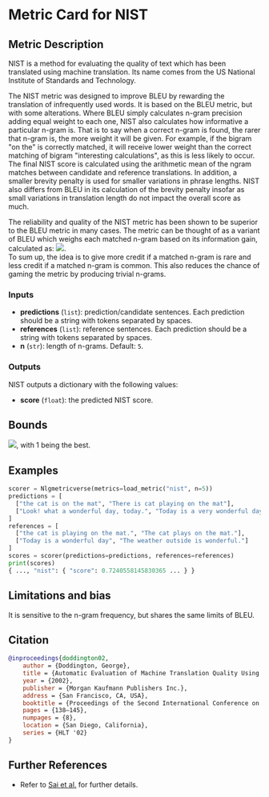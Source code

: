 # Metric Card for NIST

## Metric Description
NIST is a method for evaluating the quality of text which has been translated using machine translation.
Its name comes from the US National Institute of Standards and Technology.

The NIST metric was designed to improve BLEU by rewarding the translation of infrequently used words.
It is based on the BLEU metric, but with some alterations. 
Where BLEU simply calculates n-gram precision adding equal weight to each one, NIST also calculates how informative a particular n-gram is.
That is to say when a correct n-gram is found, the rarer that n-gram is, the more weight it will be given.
For example, if the bigram "on the" is correctly matched, it will receive lower weight than the correct matching of bigram "interesting calculations", as this is less likely to occur.
The final NIST score is calculated using the arithmetic mean of the ngram matches between candidate and reference translations.
In addition, a smaller brevity penalty is used for smaller variations in phrase lengths.
NIST also differs from BLEU in its calculation of the brevity penalty insofar as small variations in translation length do not impact the overall score as much.

The reliability and quality of the NIST metric has been shown to be superior to the BLEU metric in many cases.
The metric can be thought of as a variant of BLEU which weighs each matched n-gram based on its information gain, calculated as:
<img src="https://render.githubusercontent.com/render/math?math={Info(n-gram) = Info(w_1,\dots,w_n) = log_2 \frac{|\text{occurences of} w_1,\dots,w_{n-1}|}{|\text{occurences of} w_1,\dots,w_n|}}">.<br>
To sum up, the idea is to give more credit if a matched n-gram is rare and less credit if a matched n-gram is common.
This also reduces the chance of gaming the metric by producing trivial n-grams.

### Inputs
- **predictions** (`list`): prediction/candidate sentences. Each prediction should be a string with tokens separated by spaces.
- **references** (`list`): reference sentences. Each prediction should be a string with tokens separated by spaces.
- **n** (`str`): length of n-grams. Default: `5`.

### Outputs
NIST outputs a dictionary with the following values:
- **score** (`float`): the predicted NIST score.

## Bounds
<img src="https://render.githubusercontent.com/render/math?math={[0, 1]}">, with 1 being the best.

## Examples
```python
scorer = Nlgmetricverse(metrics=load_metric("nist", n=5))
predictions = [
  ["the cat is on the mat", "There is cat playing on the mat"],
  ["Look! what a wonderful day, today.", "Today is a very wonderful day"]
]
references = [
  ["the cat is playing on the mat.", "The cat plays on the mat."], 
  ["Today is a wonderful day", "The weather outside is wonderful."]
]
scores = scorer(predictions=predictions, references=references)
print(scores)
{ ..., "nist": { "score": 0.7240558145830365 ... } }
```

## Limitations and bias
It is sensitive to the n-gram frequency, but shares the same limits of BLEU.

## Citation
```bibtex
@inproceedings{doddington02,
    author = {Doddington, George},
    title = {Automatic Evaluation of Machine Translation Quality Using N-Gram Co-Occurrence Statistics},
    year = {2002},
    publisher = {Morgan Kaufmann Publishers Inc.},
    address = {San Francisco, CA, USA},
    booktitle = {Proceedings of the Second International Conference on Human Language Technology Research},
    pages = {138–145},
    numpages = {8},
    location = {San Diego, California},
    series = {HLT '02}
}
```

## Further References
- Refer to [Sai et al.](https://arxiv.org/pdf/2008.12009.pdf) for further details.
